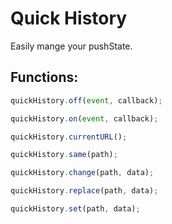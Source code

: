 # Quick History

Easily mange your pushState.

## Functions:

```js
quickHistory.off(event, callback);

quickHistory.on(event, callback);

quickHistory.currentURL();

quickHistory.same(path);

quickHistory.change(path, data);

quickHistory.replace(path, data);

quickHistory.set(path, data);
```